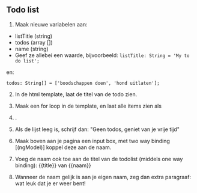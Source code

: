 ## Todo list

1. Maak nieuwe variabelen aan:
- listTitle (string)
- todos (array [])
- name (string)
- Geef ze allebei een waarde, bijvoorbeeld:
`listTitle: String = 'My to do list';`

en:

`todos: String[] = ['boodschappen doen', 'hond uitlaten'];`

2. In de html template, laat de titel van de todo zien.

3. Maak een for loop in de template, en laat alle items zien als <li>.

4. Als de lijst leeg is, schrijf dan: "Geen todos, geniet van je vrije tijd"

5. Maak boven aan je pagina een input box, met two way binding [(ngModel)] koppel deze aan de naam.

6. Voeg de naam ook toe aan de titel van de todolist (middels one way binding): {{title}} van {{naam}}

7. Wanneer de naam gelijk is aan je eigen naam, zeg dan extra paragraaf: wat leuk dat je er weer bent!